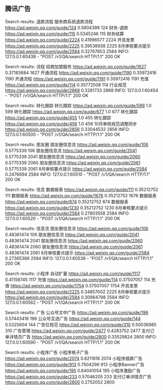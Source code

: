 #

## 腾讯广告

Search results: 退款流程
服务商系统退款流程 https://ad.weixin.qq.com/guide/124 0.5804398 124
财务-退款 https://ad.weixin.qq.com/guide/115 0.5345246 115
财务结算 https://ad.weixin.qq.com/guide/2224 0.41996577 2224
开具发票 https://ad.weixin.qq.com/guide/2225 0.39538938 2225
8月审核要点提示 https://ad.weixin.qq.com/guide/2584 0.32767653 2584
INFO:     127.0.0.1:60438 - "POST /v1/QA/search HTTP/1.1" 200 OK

Search results: 流程
招商加盟服务 https://ad.weixin.qq.com/guide/1627 0.37183684 1627
开通流程 https://ad.weixin.qq.com/guide/1190 0.35972416 1190
开通流程 https://ad.weixin.qq.com/guide/1191 0.35972416 1191
充值 https://ad.weixin.qq.com/guide/114 0.35772508 114
行业规范 https://ad.weixin.qq.com/guide/2868 0.3281733 2868
INFO:     127.0.0.1:60454 - "POST /v1/QA/search HTTP/1.1" 200 OK

Search results: 转化跟踪
转化跟踪 https://ad.weixin.qq.com/guide/599 1.0 599
转化跟踪 https://ad.weixin.qq.com/guide/677 1.0 677
转化跟踪 https://ad.weixin.qq.com/guide/455 1.0 455
转化跟踪 https://ad.weixin.qq.com/guide/456 1.0 456
10月审核规范调整同步 https://ad.weixin.qq.com/guide/2856 0.33044532 2856
INFO:     127.0.0.1:60500 - "POST /v1/QA/search HTTP/1.1" 200 OK

Search results: 朋友圈
朋友圈信息流 https://ad.weixin.qq.com/guide/106 0.5775339 106
朋友圈信息流 https://ad.weixin.qq.com/guide/2041 0.5775339 2041
朋友圈信息流 https://ad.weixin.qq.com/guide/2060 0.5775339 2060
朋友圈信息流 https://ad.weixin.qq.com/guide/2061 0.5775339 2061
8月审核要点提示 https://ad.weixin.qq.com/guide/2584 0.2476694 2584
INFO:     127.0.0.1:60510 - "POST /v1/QA/search HTTP/1.1" 200 OK

Search results: 信息
数据报表 https://ad.weixin.qq.com/guide/111 0.35212752 111
数据报表 https://ad.weixin.qq.com/guide/1676 0.35212752 1676
数据报表 https://ad.weixin.qq.com/guide/874 0.35212752 874
数据报表 https://ad.weixin.qq.com/guide/1230 0.35212752 1230
8月审核要点提示 https://ad.weixin.qq.com/guide/2584 0.27803558 2584
INFO:     127.0.0.1:60520 - "POST /v1/QA/search HTTP/1.1" 200 OK

Search results: 信息流
朋友圈信息流 https://ad.weixin.qq.com/guide/106 0.48361474 106
朋友圈信息流 https://ad.weixin.qq.com/guide/2041 0.48361474 2041
朋友圈信息流 https://ad.weixin.qq.com/guide/2060 0.48361474 2060
朋友圈信息流 https://ad.weixin.qq.com/guide/2061 0.48361474 2061
8月审核要点提示 https://ad.weixin.qq.com/guide/2584 0.27365366 2584
INFO:     127.0.0.1:60538 - "POST /v1/QA/search HTTP/1.1" 200 OK

Search results: 小程序
自动扩量 https://ad.weixin.qq.com/guide/1117 0.41158745 1117
充值 https://ad.weixin.qq.com/guide/114 0.37507057 114
充值 https://ad.weixin.qq.com/guide/1754 0.37507057 1754
开具发票 https://ad.weixin.qq.com/guide/2225 0.34857002 2225
8月审核要点提示 https://ad.weixin.qq.com/guide/2584 0.30984798 2584
INFO:     127.0.0.1:60562 - "POST /v1/QA/search HTTP/1.1" 200 OK

Search results: 广告
公众号文中广告 https://ad.weixin.qq.com/guide/196 0.57443416 196
公众号互选广告 https://ad.weixin.qq.com/guide/144 0.5325604 144
广告位规范 https://ad.weixin.qq.com/guide/310 0.50036985 310
广告管理 https://ad.weixin.qq.com/guide/2477 0.4283752 2477
支付订单详情页广告 https://ad.weixin.qq.com/guide/2800 0.33529824 2800
INFO:     127.0.0.1:60590 - "POST /v1/QA/search HTTP/1.1" 200 OK

Search results: 小程序广告
小程序格子广告 https://ad.weixin.qq.com/guide/2074 0.8211816 2074
小程序插屏广告 https://ad.weixin.qq.com/guide/913 0.7504296 913
小程序Banner广告 https://ad.weixin.qq.com/guide/195 0.64041054 195
小程序激励广告 https://ad.weixin.qq.com/guide/233 0.57046205 233
支付订单详情页广告 https://ad.weixin.qq.com/guide/2800 0.2752052 2800